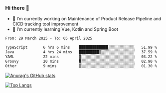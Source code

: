 ### Hi there 👋

- 🔭 I’m currently working on Maintenance of Product Release Pipeline and CICD tracking tool improvement
- 🌱 I’m currently learning Vue, Kotlin and Spring Boot

<!--START_SECTION:waka-->

```txt
From: 29 March 2025 - To: 05 April 2025

TypeScript       6 hrs 6 mins    █████████████░░░░░░░░░░░░   51.99 %
Java             4 hrs 24 mins   █████████▒░░░░░░░░░░░░░░░   37.59 %
YAML             22 mins         ▓░░░░░░░░░░░░░░░░░░░░░░░░   03.22 %
Groovy           20 mins         ▓░░░░░░░░░░░░░░░░░░░░░░░░   02.90 %
Other            9 mins          ▒░░░░░░░░░░░░░░░░░░░░░░░░   01.30 %
```

<!--END_SECTION:waka-->

[![Anurag's GitHub stats](https://github-readme-stats.vercel.app/api?username=yunhao981&show_icons=true&theme=solarized-dark)](https://github.com/anuraghazra/github-readme-stats)

[![Top Langs](https://github-readme-stats.vercel.app/api/top-langs/?username=yunhao981&theme=solarized-dark&layout=compact)](https://github.com/anuraghazra/github-readme-stats)

<!--
**yunhao981/yunhao981** is a ✨ _special_ ✨ repository because its `README.md` (this file) appears on your GitHub profile.

Here are some ideas to get you started:

- 🔭 I’m currently working on Maintenance of Release Pipeline and CICD tracking tool improvement
- 🌱 I’m currently learning Vue, Kotlin and Spring Boot
- 👯 I’m looking to collaborate on ...
- 🤔 I’m looking for help with ...
- 💬 Ask me about ...
- 📫 How to reach me: ...
- 😄 Pronouns: ...
- ⚡ Fun fact: ...
-->


